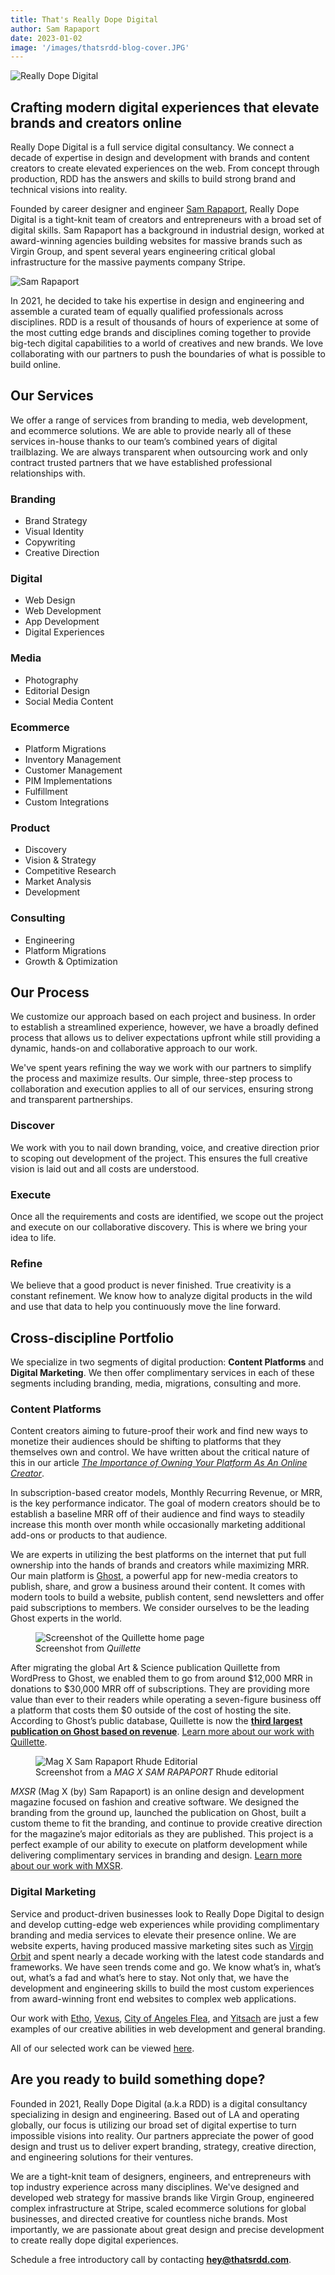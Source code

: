 ```yaml
---
title: That's Really Dope Digital
author: Sam Rapaport
date: 2023-01-02
image: '/images/thatsrdd-blog-cover.JPG'
---
```


![Really Dope Digital](/images/thatsrdd-blog-cover.JPG 'Really Dope Digital')

## Crafting modern digital experiences that elevate brands and creators online

Really Dope Digital is a full service digital consultancy. We connect a decade of expertise in design and development with brands and content creators to create elevated experiences on the web. From concept through production, RDD has the answers and skills to build strong brand and technical visions into reality.

Founded by career designer and engineer [Sam Rapaport](https://samrapaport.com), Really Dope Digital is a tight-knit team of creators and entrepreneurs with a broad set of digital skills. Sam Rapaport has a background in industrial design, worked at award-winning agencies building websites for massive brands such as Virgin Group, and spent several years engineering critical global infrastructure for the massive payments company Stripe.

![Sam Rapaport](/images/sam-rapaport-dtla-patio.JPG 'Sam Rapaport')

In 2021, he decided to take his expertise in design and engineering and assemble a curated team of equally qualified professionals across disciplines. RDD is a result of thousands of hours of experience at some of the most cutting edge brands and disciplines coming together to provide big-tech digital capabilities to a world of creatives and new brands. We love collaborating with our partners to push the boundaries of what is possible to build online.

## Our Services

We offer a range of services from branding to media, web development, and ecommerce solutions. We are able to provide nearly all of these services in-house thanks to our team’s combined years of digital trailblazing. We are always transparent when outsourcing work and only contract trusted partners that we have established professional relationships with.

### Branding

- Brand Strategy
- Visual Identity
- Copywriting
- Creative Direction

### Digital

- Web Design
- Web Development
- App Development
- Digital Experiences

### Media

- Photography
- Editorial Design
- Social Media Content

### Ecommerce

- Platform Migrations
- Inventory Management
- Customer Management
- PIM Implementations
- Fulfillment
- Custom Integrations

### Product

- Discovery
- Vision & Strategy
- Competitive Research
- Market Analysis
- Development

### Consulting

- Engineering
- Platform Migrations
- Growth & Optimization

## Our Process

We customize our approach based on each project and business. In order to establish a streamlined experience, however, we have a broadly defined process that allows us to deliver expectations upfront while still providing a dynamic, hands-on and collaborative approach to our work.

We've spent years refining the way we work with our partners to simplify the process and maximize results. Our simple, three-step process to collaboration and execution applies to all of our services, ensuring strong and transparent partnerships.

### Discover

We work with you to nail down branding, voice, and creative direction prior to scoping out development of the project. This ensures the full creative vision is laid out and all costs are understood.

### Execute

Once all the requirements and costs are identified, we scope out the project and execute on our collaborative discovery. This is where we bring your idea to life.

### Refine

We believe that a good product is never finished. True creativity is a constant refinement. We know how to analyze digital products in the wild and use that data to help you continuously move the line forward.

## Cross-discipline Portfolio

We specialize in two segments of digital production: **Content Platforms** and **Digital Marketing**. We then offer complimentary services in each of these segments including branding, media, migrations, consulting and more.

### Content Platforms

Content creators aiming to future-proof their work and find new ways to monetize their audiences should be shifting to platforms that they themselves own and control. We have written about the critical nature of this in our article _[The Importance of Owning Your Platform As An Online Creator](/ideas/the-importance-of-owning-your-platform-as-an-online-creator)_.

In subscription-based creator models, Monthly Recurring Revenue, or MRR, is the key performance indicator. The goal of modern creators should be to establish a baseline MRR off of their audience and find ways to steadily increase this month over month while occasionally marketing additional add-ons or products to that audience.

We are experts in utilizing the best platforms on the internet that put full ownership into the hands of brands and creators while maximizing MRR. Our main platform is [Ghost](https://ghost.org), a powerful app for new-media creators to publish, share, and grow a business around their content. It comes with modern tools to build a website, publish content, send newsletters and offer paid subscriptions to members. We consider ourselves to be the leading Ghost experts in the world.

<figure>
    <img src="https://s3.amazonaws.com/static-content.thatsrdd.com/quillette_screen_1_854196b5df.png"
         alt="Screenshot of the Quillette home page">
    <figcaption>Screenshot from <em>Quillette</em></figcaption>
</figure>

After migrating the global Art & Science publication Quillette from WordPress to Ghost, we enabled them to go from around $12,000 MRR in donations to $30,000 MRR off of subscriptions. They are providing more value than ever to their readers while operating a seven-figure business off a platform that costs them $0 outside of the cost of hosting the site. According to Ghost’s public database, Quillette is now the **[third largest publication on Ghost based on revenue](https://ghost.org/explore/)**. [Learn more about our work with Quillette](/projects/quillette).

<figure>
    <img src="https://s3.amazonaws.com/static-content.thatsrdd.com/mxsr_screen_2_6d631db333.png"
         alt="Mag X Sam Rapaport Rhude Editorial">
    <figcaption>Screenshot from a <em>MAG X SAM RAPAPORT</em> Rhude editorial</figcaption>
</figure>

_MXSR_ (Mag X (by) Sam Rapaport) is an online design and development magazine focused on fashion and creative software. We designed the branding from the ground up, launched the publication on Ghost, built a custom theme to fit the branding, and continue to provide creative direction for the magazine’s major editorials as they are published. This project is a perfect example of our ability to execute on platform development while delivering complimentary services in branding and design. [Learn more about our work with MXSR](https://thatsrdd.com/projects/mxsr).

### Digital Marketing

Service and product-driven businesses look to Really Dope Digital to design and develop cutting-edge web experiences while providing complimentary branding and media services to elevate their presence online. We are website experts, having produced massive marketing sites such as [Virgin Orbit](https://virginorbit.com) and spent nearly a decade working with the latest code standards and frameworks. We have seen trends come and go. We know what’s in, what’s out, what’s a fad and what’s here to stay. Not only that, we have the development and engineering skills to build the most custom experiences from award-winning front end websites to complex web applications.

Our work with [Etho](/projects/etho), [Vexus](/projects/vexus), [City of Angeles Flea](/projects/city-of-angels-flea), and [Yitsach](/projects/yitsach) are just a few examples of our creative abilities in web development and general branding.

All of our selected work can be viewed [here](/projects).

## Are you ready to build something dope?

Founded in 2021, Really Dope Digital (a.k.a RDD) is a digital consultancy specializing in design and engineering. Based out of LA and operating globally, our focus is utilizing our broad set of digital expertise to turn impossible visions into reality. Our partners appreciate the power of good design and trust us to deliver expert branding, strategy, creative direction, and engineering solutions for their ventures.

We are a tight-knit team of designers, engineers, and entrepreneurs with top industry experience across many disciplines. We've designed and developed web strategy for massive brands like Virgin Group, engineered complex infrastructure at Stripe, scaled ecommerce solutions for global businesses, and directed creative for countless niche brands. Most importantly, we are passionate about great design and precise development to create really dope digital experiences.

Schedule a free introductory call by contacting **[hey@thatsrdd.com](mailto:hey@thatsrdd.com)**.
